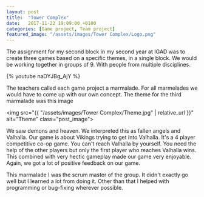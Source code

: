 ```yaml
---
layout: post
title:  "Tower Complex"
date:   2017-11-22 19:09:00 +0100
categories: [Game project, Team project]
featured_image: "/assets/images/Tower Complex/Logo.png"
---
```

The assignment for my second block in my second year at IGAD was to create three games based on a specific themes, in a single block. We would be working together in groups of 9. With people from multiple disciplines.

<!--more-->
{% youtube naDYJBg_AjY %}

The teachers called each game project a marmalade. For all marmelades we would have to come up with our own concept. The theme for the third marmalade was this image

<img src="{{ "/assets/images/Tower Complex/Theme.jpg" | relative_url }}" alt="Theme" class="post_image">

We saw demons and heaven. We interpreted this as fallen angels and Valhalla. Our game is about Vikings trying to get into Valhalla. It's a 4 player competitive co-op game. You can't reach Valhalla by yourself. You need the help of the other players but only the first player who reaches Valhalla wins. This combined with very hectic gameplay made our game very enjoyable. Again, we got a lot of positive feedback on our game.

This marmalade I was the scrum master of the group. It didn't exactly go well but I learned a lot from doing it. Other than that I helped with programming or bug-fixing wherever possible.
